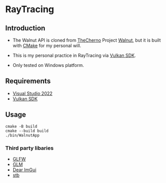 # RayTracing

## Introduction
- The Walnut API is cloned from [TheCherno](https://github.com/TheCherno) Project [Walnut](https://github.com/TheCherno/Walnut), 
  but it is built with [CMake](https://cmake.org/) for my personal will.

- This is my personal practice in RayTracing via [Vulkan SDK](https://vulkan.lunarg.com/sdk/home#windows).

- Only tested on Windows platform.

## Requirements
- [Visual Studio 2022](https://visualstudio.com)
- [Vulkan SDK](https://vulkan.lunarg.com/sdk/home#windows)

## Usage
```shell
cmake -B build 
cmake --build build
./bin/WalnutApp
```

### Third party libaries
- [GLFW](https://github.com/glfw/glfw)
- [GLM](https://github.com/g-truc/glm)
- [Dear ImGui](https://github.com/ocornut/imgui)
- [stb](https://github.com/nothings/stb)